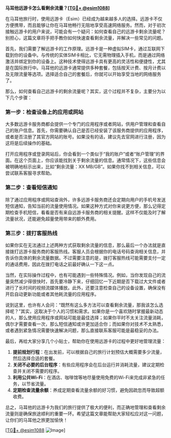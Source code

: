 **马耳他远游卡怎么看剩余流量？[[TG💪+ @esim1088](https://t.me/s/esim1088)]**

在马耳他旅行时，使用远游卡（Esim）已经成为越来越多人的选择。远游卡不仅方便携带，而且能够让你在马耳他畅行无阻地享受高速网络服务。然而，对于初次接触远游卡的用户来说，可能会有一个疑问：如何查看自己的远游卡剩余流量呢？别担心，这篇文章将手把手教你如何快速查看剩余流量，并解决一些常见的问题。

首先，我们需要了解远游卡的工作原理。远游卡是一种虚拟SIM卡，通过互联网下载到你的设备中。与传统的实体SIM卡相比，它无需物理插入手机，而是通过网络激活并绑定到你的设备上。这种技术使得远游卡具有更高的灵活性和便捷性，尤其是在国际旅行中。马耳他的远游卡通常提供多种套餐，包括按天计费、按月计费以及无限流量等选项。选择适合自己的套餐后，你就可以开始享受当地的网络服务了。

那么，如何查看自己远游卡的剩余流量呢？其实，这个过程并不复杂，主要分为以下几个步骤：

### 第一步：检查设备上的应用或网站

大多数远游卡服务商都会提供一个专门的应用程序或者网站，供用户管理和查看自己的账户信息。首先，你需要确认自己是否已经安装了该服务商提供的应用程序，或者是否注册了其官方网站的账号。如果没有的话，建议先去官网进行注册，因为这将是后续操作的基础。

打开应用程序或登录网站后，你会看到一个类似于“我的账户”或者“账户管理”的界面。在这个页面上，你应该能找到关于剩余流量的信息。通常情况下，这些信息会被明确地标示出来，比如“剩余流量：XX MB/GB”。如果你找不到相关信息，可以尝试联系客服寻求帮助。

### 第二步：查看短信通知

除了通过应用程序或网站查询外，许多远游卡服务商还会定期向用户的手机号发送短信通知，告知当前的流量使用情况。如果这种方式对你来说更方便，那么记得定期检查手机短信，看看是否有来自远游卡服务商的相关提醒。这样不仅能及时了解流量状况，还能避免超量使用带来的额外费用。

### 第三步：拨打客服热线

如果你实在无法通过上述两种方式获取剩余流量的信息，那么最后一个办法就是直接拨打远游卡服务商的客服热线。客服人员会根据你的电话号码查询相关信息，并告诉你具体的剩余流量数据。不过需要注意的是，拨打客服热线可能需要支付一定的通话费用，因此在拨打电话之前最好确认一下这一点。

当然，在实际操作过程中，也有可能遇到一些特殊情况。例如，当你发现自己的流量突然减少得很快时，首先要冷静下来，仔细回忆一下近期是否下载过大文件或者进行了长时间的视频流媒体播放。此外，还要注意检查自己的设备设置，确保没有开启自动更新功能或者其他耗流量的应用程序。

说到这里，也许有人会问：“既然有这么多方法可以查看剩余流量，那我该怎么选择呢？”其实，这取决于个人的习惯和需求。如果你是一个喜欢随时掌握最新动态的人，那么使用应用程序或网站可能是最佳选择；如果你平时不太关注流量消耗，偶尔才需要查看一次，那么短信通知或许更加适合你；而如果你对技术不太熟悉，或者遇到紧急情况需要快速解决问题，那么直接联系客服可能是最稳妥的办法。

最后，再给大家分享几个小贴士，帮助你在使用远游卡的过程中更好地管理流量：

1. **提前规划行程**：在出发前，可以根据自己的旅行计划预估大概需要多少流量，然后选择合适的套餐。
2. **关闭不必要的后台程序**：有些应用程序会在后台运行并消耗流量，建议定期检查并关闭不需要的程序。
3. **利用公共Wi-Fi**：在酒店、咖啡馆等地尽量使用免费的Wi-Fi来完成非紧急的任务，以节省流量。
4. **定期检查流量余额**：养成定期查看流量余额的好习惯，避免因疏忽而导致超额收费。

总之，马耳他的远游卡为我们的旅行提供了极大的便利，而正确地管理和查看剩余流量则是确保旅途顺利的重要一环。希望这篇文章能帮助大家轻松应对这一问题，让你们的马耳他之旅更加愉快！

[[TG💪+ @esim1088](https://t.me/s/esim1088) ![Image](https://i.postimg.cc/4NQfJmqS/Snipaste-2025-05-13-00-14-12.png)]